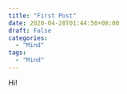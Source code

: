 ```yaml
---
title: "First Post"
date: 2020-04-28T01:44:50+08:00
draft: False
categories:
  - "Mind"
tags:
  - "Mind"
---
```


Hi!